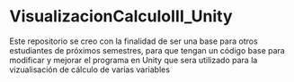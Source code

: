 # VisualizacionCalculoIII_Unity
Este repositorio se creo con la finalidad de ser una base para otros estudiantes de próximos semestres, para que tengan un código base para modificar y mejorar el programa en Unity que sera utilizado para la vizualisación de cálculo de varias variables
